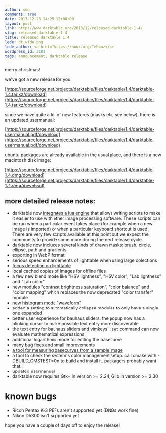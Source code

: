 ```yaml
---
author: smn
comments: true
date: 2013-12-26 14:25:12+00:00
layout: post
link: http://www.darktable.org/2013/12/released-darktable-1-4/
slug: released-darktable-1-4
title: released darktable 1.4
lede: dt_wide.png
lede_author: <a href="https://houz.org/">houz</a>
wordpress_id: 3181
tags: announcement, darktable release
---
```


merry christmas!

we've got a new release for you:

[https://sourceforge.net/projects/darktable/files/darktable/1.4/darktable-1.4.tar.xz/download](https://sourceforge.net/projects/darktable/files/darktable/1.4/darktable-1.4.tar.xz/download)

since we have quite a lot of new features (masks etc, see below), there is an updated usermanual:

[https://sourceforge.net/projects/darktable/files/darktable/1.4/darktable-usermanual.pdf/download](https://sourceforge.net/projects/darktable/files/darktable/1.4/darktable-usermanual.pdf/download)

ubuntu packages are already available in the usual place, and there is a new macintosh disk image:

[https://sourceforge.net/projects/darktable/files/darktable/1.4/darktable-1.4.dmg/download](https://sourceforge.net/projects/darktable/files/darktable/1.4/darktable-1.4.dmg/download)

## more detailed release notes:

* darktable now [integrates a lua engine]({filename}/blog/2013-09-24-using-lua-with-darktable/2013-09-24-using-lua-with-darktable.md) that allows writing scripts to make it easier to use with other image processing software. These scripts can be run when a particular event takes place (for example when a new image is imported) or when a particular keyboard shortcut is used. There are very few scripts available at this point but we expect the community to provide some more during the next release cycle.
* darktable now [includes several kinds of drawn masks]({filename}/blog/2013-04-19-masks/2013-04-19-masks.md): brush, circle, ellipse, path and gradients
* exporting in WebP format
* serious speed enhancements of lighttable when using large colections
* [focus detection on lighttable]({filename}/blog/2013-11-01-determining-focus-in-lighttable/2013-11-01-determining-focus-in-lighttable.md)
* local cached copies of images for offline files
* a few new blend mode like "HSV lightness", "HSV color", "Lab lightness" and "Lab color"
* new modules "contrast brightness saturation", "color balance" and "color mapping" which replaces the now deprecated "color transfer" module
* [new histogram mode "waveform"]({filename}/blog/2013-12-06-of-histograms-and-waveforms/2013-12-06-of-histograms-and-waveforms.md)
* added a setting to automatically collapse modules to only have a single one expanded
* better user experience for bauhaus sliders: the popup now has a blinking cursor to make possible text entry more discoverable
* the text entry for bauhaus sliders and vimkeys' `:set` command can now evaluate mathematical expressions
* additional logarithmic mode for editing the basecurve
* many bug fixes and small improvements
* [a tool for measuring basecurves from a sample image]({filename}/blog/2013-10-28-about-basecurves/2013-10-28-about-basecurves.md)
* a tool to check the system's color management setup. call cmake with -DBUILD_CMSTEST=On to build and install it. packagers probably want that.
* updated usermanual
* darktable now requires Gtk+ in version >= 2.24, Glib in version >= 2.30

# known bugs

* Ricoh Pentax K-3 PEFs aren't supported yet (DNGs work fine)
* Nikon D5300 isn't supported yet

hope you have a couple of days off to enjoy the release!
